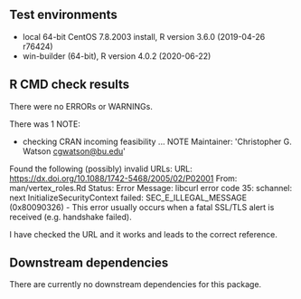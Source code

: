 ## Test environments
* local 64-bit CentOS 7.8.2003 install, R version 3.6.0 (2019-04-26 r76424)
* win-builder (64-bit), R version 4.0.2 (2020-06-22)

## R CMD check results
There were no ERRORs or WARNINGs.

There was 1 NOTE:

* checking CRAN incoming feasibility ... NOTE
Maintainer: 'Christopher G. Watson <cgwatson@bu.edu>'

Found the following (possibly) invalid URLs:
  URL: https://dx.doi.org/10.1088/1742-5468/2005/02/P02001
    From: man/vertex_roles.Rd
    Status: Error
    Message: libcurl error code 35:
        schannel: next InitializeSecurityContext failed: SEC_E_ILLEGAL_MESSAGE (0x80090326) - This error usually occurs when a fatal SSL/TLS alert is received (e.g. handshake failed).

I have checked the URL and it works and leads to the correct reference.

## Downstream dependencies
There are currently no downstream dependencies for this package.

